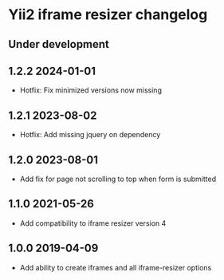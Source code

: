 # Yii2 iframe resizer changelog

Under development
-----------------

1.2.2 2024-01-01
-----------------
- Hotfix: Fix minimized versions now missing

1.2.1 2023-08-02
-----------------
- Hotfix: Add missing jquery on dependency

1.2.0 2023-08-01
-----------------
- Add fix for page not scrolling to top when form is submitted

1.1.0 2021-05-26
-----------------
- Add compatibility to iframe resizer version 4

1.0.0 2019-04-09
-----------------
- Add ability to create iframes and all iframe-resizer options